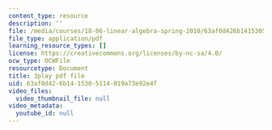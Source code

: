 ```yaml
---
content_type: resource
description: ''
file: /media/courses/18-06-linear-algebra-spring-2010/63af0d426b1415305114019a73e92e4f_l88D4r74gtM.pdf
file_type: application/pdf
learning_resource_types: []
license: https://creativecommons.org/licenses/by-nc-sa/4.0/
ocw_type: OCWFile
resourcetype: Document
title: 3play pdf file
uid: 63af0d42-6b14-1530-5114-019a73e92e4f
video_files:
  video_thumbnail_file: null
video_metadata:
  youtube_id: null
---
```

